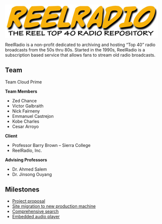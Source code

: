 <img src="img/rr-logo.jpg" align=center>

ReelRadio is a non-profit dedicated to archiving and hosting “Top 40” radio broadcasts from the 50s thru 80s.
Started in the 1990s, ReelRadio is a subscription based service that allows fans to stream old radio broadcasts.

## Team

Team Cloud Prime

**Team Members**
- Zed Chance
- Victor Galbraith
- Nick Fairneny
- Emmanuel Castrejon
- Kobe Charles
- Cesar Arroyo

**Client**
- Professor Barry Brown – Sierra College
- ReelRadio, Inc.

**Advising Professors**
- Dr. Ahmed Salem
- Dr. Jinsong Ouyang

## Milestones

- [Project proposal](proposal.md)
- [Site migration to new production machine](migration.md)
- [Comprehensive search](search.md)
- [Embedded audio player](player.md)

